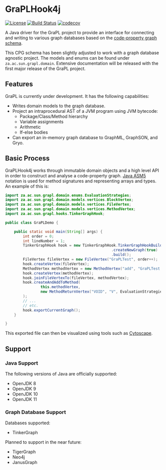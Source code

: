 # GraPLHook4j
[![License](https://img.shields.io/badge/License-Apache%202.0-blue.svg)](https://opensource.org/licenses/Apache-2.0)
[![Build Status](https://travis-ci.org/DavidBakerEffendi/GraPLHook4j.svg?branch=develop)](https://travis-ci.org/DavidBakerEffendi/GraPLHook4j)
[![codecov](https://codecov.io/gh/DavidBakerEffendi/GraPLHook4j/branch/develop/graph/badge.svg)](https://codecov.io/gh/DavidBakerEffendi/GraPLHook4j)

A Java driver for the GraPL project to provide an interface for connecting and writing to various graph databases based 
on the [code-property graph schema](https://github.com/ShiftLeftSecurity/codepropertygraph/blob/master/codepropertygraph/src/main/resources/schemas/base.json).

This CPG schema has been slightly adjusted to work with a graph database agnostic project. The models and enums can be
found under `za.ac.sun.grapl.domain`. Extensive documentation will be released with the first major release of the GraPL
project.

## Features

GraPL is currently under development. It has the following capabilities:
* Writes domain models to the graph database.
* Project an intraprocedural AST of a JVM program using JVM bytecode:
  - Package/Class/Method hierarchy
  - Variable assignments
  - Arithmetic
  - If-else bodies
* Can export an in-memory graph database to GraphML, GraphSON, and Gryo.

## Basic Process

GraPLHook4j works through immutable domain objects and a high level API in order to construct and analyse a 
code-property graph. [Java ASM5](https://asm.ow2.io/) notation is used for method signatures and representing arrays and
types. An example of this is:
```java
import za.ac.sun.grapl.domain.enums.EvaluationStrategies;
import za.ac.sun.grapl.domain.models.vertices.BlockVertex;
import za.ac.sun.grapl.domain.models.vertices.FileVertex;
import za.ac.sun.grapl.domain.models.vertices.MethodVertex;
import za.ac.sun.grapl.hooks.TinkerGraphHook;

public class GraPLDemo {

    public static void main(String[] args) {
        int order = 0;
        int lineNumber = 1;
        TinkerGraphHook hook = new TinkerGraphHook.TinkerGraphHookBuilder("/tmp/grapl/j2grapl_demo.xml")
                                                .createNewGraph(true)
                                                .build();
        FileVertex fileVertex = new FileVertex("GraPLTest", order++);
        hook.createVertex(fileVertex);
        MethodVertex methodVertex = new MethodVertex("add", "GraPLTest.add", "II", lineNumber, order++);
        hook.createVertex(methodVertex);
        hook.joinFileVertexTo(fileVertex, methodVertex);
        hook.createAndAddToMethod(
                this.methodVertex,
                new MethodReturnVertex("VOID", "V", EvaluationStrategies.BY_VALUE, lineNumber, order++)
        );
        // ...
        // etc.
        hook.exportCurrentGraph();
    }   

}
```
This exported file can then be visualized using tools such as [Cytoscape](https://cytoscape.org/).

## Support

### Java Support

The following versions of Java are officially supported:
* OpenJDK 8
* OpenJDK 9
* OpenJDK 10
* OpenJDK 11

### Graph Database Support

Databases supported:
* TinkerGraph

Planned to support in the near future:
* TigerGraph
* Neo4j
* JanusGraph
